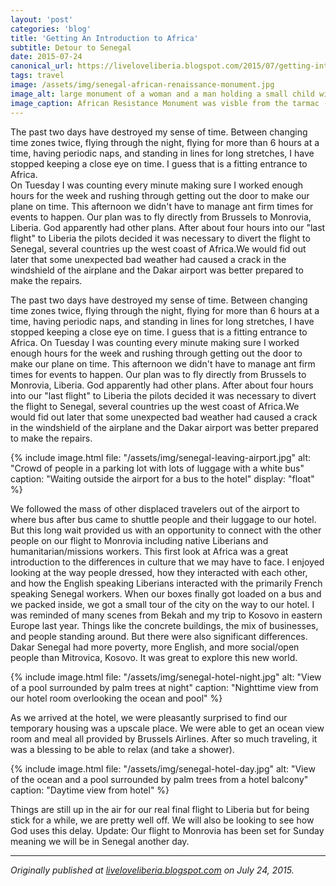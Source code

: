 ```yaml
---
layout: 'post'
categories: 'blog'
title: 'Getting An Introduction to Africa'
subtitle: Detour to Senegal
date: 2015-07-24
canonical_url: https://liveloveliberia.blogspot.com/2015/07/getting-introduction-to-africa.html
tags: travel
image: /assets/img/senegal-african-renaissance-monument.jpg
image_alt: large monument of a woman and a man holding a small child with people on steps leading up to the monument
image_caption: African Resistance Monument was visble from the tarmac - [Photo by Balou46](https://commons.wikimedia.org/wiki/File:SN-dakar-renaiss-monum-2.jpg) [CC BY-SA 4.0](https://creativecommons.org/licenses/by-sa/4.0)
---
```


The past two days have destroyed my sense of time. Between changing time zones
twice, flying through the night, flying for more than 6 hours at a time,
having periodic naps, and standing in lines for long stretches, I have stopped
keeping a close eye on time. I guess that is a fitting entrance to Africa.  
On Tuesday I was counting every minute making sure I worked enough hours for
the week and rushing through getting out the door to make our plane on time.
This afternoon we didn't have to manage ant firm times for events to happen.
Our plan was to fly directly from Brussels to Monrovia, Liberia. God
apparently had other plans. After about four hours into our "last flight" to
Liberia the pilots decided it was necessary to divert the flight to Senegal,
several countries up the west coast of Africa.We would fid out later that some
unexpected bad weather had caused a crack in the windshield of the airplane
and the Dakar airport was better prepared to make the repairs.

The past two days have destroyed my sense of time. Between changing time zones
twice, flying through the night, flying for more than 6 hours at a time,
having periodic naps, and standing in lines for long stretches, I have stopped
keeping a close eye on time. I guess that is a fitting entrance to Africa. On
Tuesday I was counting every minute making sure I worked enough hours for the
week and rushing through getting out the door to make our plane on time. This
afternoon we didn't have to manage ant firm times for events to happen. Our
plan was to fly directly from Brussels to Monrovia, Liberia. God apparently
had other plans. After about four hours into our "last flight" to Liberia the
pilots decided it was necessary to divert the flight to Senegal, several
countries up the west coast of Africa.We would fid out later that some
unexpected bad weather had caused a crack in the windshield of the airplane
and the Dakar airport was better prepared to make the repairs.

{% include image.html
    file: "/assets/img/senegal-leaving-airport.jpg"
    alt: "Crowd of people in a parking lot with lots of luggage with a white bus"
    caption: "Waiting outside the airport for a bus to the hotel"
    display: "float"
%}

We followed the mass of other displaced travelers out of the airport to where
bus after bus came to shuttle people and their luggage to our hotel. But this
long wait provided us with an opportunity to connect with the other people on
our flight to Monrovia including native Liberians and humanitarian/missions
workers. This first look at Africa was a great introduction to the differences
in culture that we may have to face. I enjoyed looking at the way people
dressed, how they interacted with each other, and how the English speaking
Liberians interacted with the primarily French speaking Senegal workers. When
our boxes finally got loaded on a bus and we packed inside, we got a small
tour of the city on the way to our hotel. I was reminded of many scenes from
Bekah and my trip to Kosovo in eastern Europe last year. Things like the
concrete buildings, the mix of businesses, and people standing around. But
there were also significant differences. Dakar Senegal had more poverty, more
English, and more social/open people than Mitrovica, Kosovo. It was great to
explore this new world.

{% include image.html
    file: "/assets/img/senegal-hotel-night.jpg"
    alt: "View of a pool surrounded by palm trees at night"
    caption: "Nighttime view from our hotel room overlooking the ocean and pool"
%}

As we arrived at the hotel, we were pleasantly surprised to find our temporary
housing was a upscale place. We were able to get an ocean view room and meal
all provided by Brussels Airlines. After so much traveling, it was a blessing
to be able to relax (and take a shower).

{% include image.html
    file: "/assets/img/senegal-hotel-day.jpg"
    alt: "View of the ocean and a pool surrounded by palm trees from a hotel balcony"
    caption: "Daytime view from hotel"
%}

Things are still up in the air for our real final flight to Liberia but for
being stick for a while, we are pretty well off. We will also be looking to
see how God uses this delay. Update: Our flight to Monrovia has been set for
Sunday meaning we will be in Senegal another day.

---

_Originally published at <a rel="syndication" class="u-syndication" href="https://liveloveliberia.blogspot.com/2015/07/getting-introduction-to-africa.html">liveloveliberia.blogspot.com</a> on July 24, 2015._
